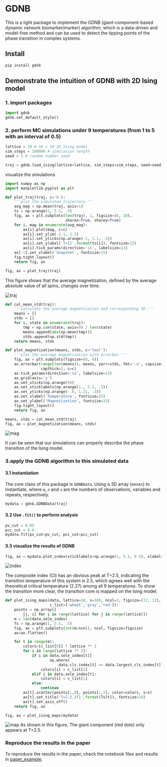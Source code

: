 # GDNB
This is a light package to implement the GDNB (giant-component-based dynamic network biomarker/marker) 
algorithm, which is a data-driven and model-free method and can be used to detect the tipping points of 
the phase transition in complex systems.

## Install
```bash
pip install gdnb
```

## Demonstrate the intuition of GDNB with 2D Ising model
### 1. import packages
```python
import gdnb
gdnb.set_default_style()
```

### 2. perform MC simulations under 9 temperatures (from 1 to 5 with an interval of 0.5)
```python
lattice = 10 # 10 x 10 2D Ising model
sim_steps = 100000 # simulation length
seed = 1 # random number seed

traj = gdnb.load_ising(lattice=lattice, sim_steps=sim_steps, seed=seed)
```
visualize the simulations
```python
import numpy as np
import matplotlib.pyplot as plt

def plot_traj(traj, c='b'):
    '''plot the simulated trajectory.'''
    avg_mag = np.mean(traj, axis=1)
    ts = np.arange(1, 5.1, .5)
    fig, ax = plt.subplots(len(traj), 1, figsize=(6, 10),
                           sharex=True, sharey=True)
    for i, mag in enumerate(avg_mag):
        ax[i].plot(mag, c=c)
        ax[i].set_ylim(-1.1, 1.1)
        ax[i].set_yticks(np.arange(-1, 1.1, .5))
        ax[i].set_ylabel('T={}'.format(ts[i]), fontsize=15)
        ax[i].tick_params(direction='in', labelsize=13)
    ax[-1].set_xlabel('Snapshot', fontsize=15)
    fig.tight_layout()    
    return fig, ax

fig, ax = plot_traj(traj)
``` 
This figure shows that the average magnetization, defined by the average absolute value of all spins, changes over time.

![traj](https://github.com/PengTao-HUST/GDNB/blob/master/figures/traj.png?raw=true)

```python
def cal_mean_std(traj):
    '''calculate the average magnetization and corresponding SD.'''
    means = []
    stds = []
    for i, state in enumerate(traj):    
        tmp = np.sum(state, axis=0) / len(state)
        means.append(abs(np.mean(tmp)))
        stds.append(np.std(tmp))
    return means, stds

def plot_magnetization(means, stds, c='teal'):
    '''plot the average magnetization with errorbar.'''       
    fig, ax = plt.subplots(figsize=(6, 4))
    ax.errorbar(range(len(means)), means, yerr=stds, fmt='-o', capsize=5,
                capthick=2, c=c)
    ax.tick_params(direction='in', labelsize=13)
    ax.grid(axis='y')
    ax.set_xticks(np.arange(9))
    ax.set_xticklabels(np.arange(1., 5.1, .5))
    ax.set_yticks(np.arange(-.6, 1.21, .3))
    ax.set_xlabel('Temperature', fontsize=15)
    ax.set_ylabel('Magnetization', fontsize=15)
    fig.tight_layout()
    return fig, ax

means, stds = cal_mean_std(traj)
fig, ax = plot_magnetization(means, stds)
```
![mag](https://github.com/PengTao-HUST/GDNB/blob/master/figures/mag.png?raw=true)

It can be seen that our simulations can properly describe the phase transition of the Ising model.

### 3.apply the GDNB algorithm to this simulated data
#### 3.1 instantiation
The core class of this package is `GDNBData`. Using a 3D array (`m`x`n`x`s`) to instantiate, 
where `m`, `n` and `s` are the numbers of observations, variables and repeats, respectively.
```python
mydata = gdnb.GDNBData(traj)
```

#### 3.2 Use `.fit()` to perform analysis
```python
pv_cut = 0.05
pcc_cut = 0.6
mydata.fit(pv_cut=pv_cut, pcc_cut=pcc_cut)
```

#### 3.3 visualize the results of GDNB
```python
fig, ax = mydata.plot_index(xticklabels=np.arange(1, 5.1, 0.5), xlabel='Temperature')
```
![index](https://github.com/PengTao-HUST/GDNB/blob/master/figures/index.png?raw=true)

The composite index (CI) has an obvious peak at T=2.5, indicating the transition temperature 
of this system is 2.5, which agrees well with the theoretical critical temperature (2.27) 
among all 9 temperatures. To show the transition more clear, the transition core is mapped 
on the Ising model.

```python
def plot_ising_maps(data, lattice=10, s=100, ncol=3, figsize=(12, 12), 
                    c_list=['wheat','gray','red']):
    points = np.array([
        [j, i] for i in range(lattice) for j in range(lattice)])
    m = len(data.sele_index)
    Ts = np.arange(1, 5.1, .5)
    fig, ax = plt.subplots(int(m/ncol), ncol, figsize=figsize)
    ax=ax.flatten()

    for t in range(m):
        colors=[c_list[0]] * lattice ** 2
        for i in range(lattice ** 2):
            if i in data.sele_index[t][
                    np.where(
                        data.cls_index[t] == data.largest_cls_index[t])]:
                colors[i] = c_list[2]
            elif i in data.sele_index[t]:
                colors[i] = c_list[1]
            else:
                continue
        ax[t].scatter(points[:,0], points[:,1], color=colors, s=s)
        ax[t].set_title('T={:2.1f}'.format(Ts[t]), fontsize=18)
        ax[t].set_axis_off()        
    return fig, ax

fig, ax = plot_ising_maps(mydata)
```
![map](https://github.com/PengTao-HUST/GDNB/blob/master/figures/map.png?raw=true)
As shown in this figure, The giant component (red dots) only appears at T=2.5.

### Reproduce the results in the paper
To reproduce the results in the paper, check the notebook files and results in [paper_example](https://github.com/PengTao-HUST/GDNB/tree/master/paper_example).